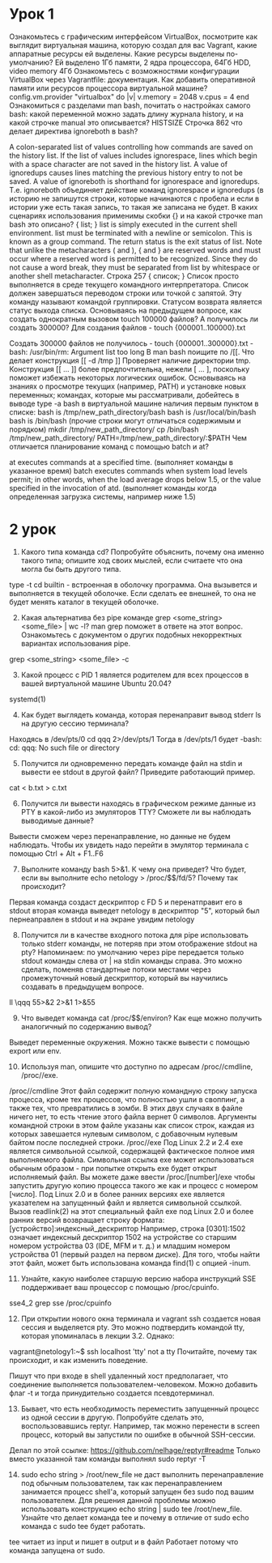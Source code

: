 # Урок 1

Ознакомьтесь с графическим интерфейсом VirtualBox, посмотрите как выглядит виртуальная машина, которую создал для вас Vagrant, какие аппаратные ресурсы ей выделены. Какие ресурсы выделены по-умолчанию?
Ей выделено 1Гб памяти, 2 ядра процессора, 64Гб HDD, video memory 4Гб
Ознакомьтесь с возможностями конфигурации VirtualBox через Vagrantfile: документация. Как добавить оперативной памяти или ресурсов процессора виртуальной машине?
config.vm.provider "virtualbox" do |v|
  v.memory = 2048
  v.cpus = 4
end
Ознакомиться с разделами man bash, почитать о настройках самого bash: какой переменной можно задать длину журнала history, и на какой строчке manual это описывается?
HISTSIZE
Строчка 862
что делает директива ignoreboth в bash?

A  colon-separated  list of values controlling how commands are saved on the history list.  If the list of values includes ignorespace, lines which begin with a space character are not saved in  the  history list.  A value of ignoredups causes lines matching the previous history entry to not be saved.  A value of ignoreboth is shorthand for ignorespace and ignoredups.
Т.е. ignoreboth объединяет действие команд ignorespace и ignoredups (в историю не запишутся строки, которые начинаются с пробела и если в истории уже есть такая запись, то такая же записана не будет.
В каких сценариях использования применимы скобки {} и на какой строчке man bash это описано?
{ list; }
              list is simply executed in the current shell environment.  list must be terminated with  a  newline  or
              semicolon.  This is known as a group command.  The return status is the exit status of list.  Note that
              unlike the metacharacters ( and ), { and } are reserved words and must occur where a reserved  word  is
              permitted  to be recognized.  Since they do not cause a word break, they must be separated from list by
              whitespace or another shell metacharacter.
 Строка 257
{ список; }
Список просто выполняется в среде текущего командного интерпретатора.
Список должен завершаться переводом строки или точкой с запятой.
Эту команду называют командой группировки. Статусом возврата
является статус выхода списка.
Основываясь на предыдущем вопросе, как создать однократным вызовом touch 100000 файлов? А получилось ли создать 300000?
Для создания файлов - touch {000001..100000}.txt

Создать 300000 файлов не получилось - 
touch {000001..300000}.txt
-bash: /usr/bin/rm: Argument list too long
В man bash поищите по /[[. Что делает конструкция [[ -d /tmp ]]
Проверяет наличие директории tmp.
Конструкция [[ ... ]] более предпочтительна, нежели [ ... ], поскольку поможет избежать некоторых логических ошибок.
Основываясь на знаниях о просмотре текущих (например, PATH) и установке новых переменных; командах, которые мы рассматривали, добейтесь в выводе type -a bash в виртуальной машине наличия первым пунктом в списке: bash is /tmp/new_path_directory/bash bash is /usr/local/bin/bash bash is /bin/bash (прочие строки могут отличаться содержимым и порядком)
mkdir /tmp/new_path_directory/
cp /bin/bash /tmp/new_path_directory/
PATH=/tmp/new_path_directory/:$PATH
Чем отличается планирование команд с помощью batch и at?

 at      executes commands at a specified time. (выполняет команды в указанное время)
batch   executes  commands  when  system load levels permit; in other words, when the load average drops below 1.5, or the
              value specified in the invocation of atd. (выполняет команды когда определенная загрузка системы, например ниже 1.5)



# 2 урок

1. Какого типа команда cd? Попробуйте объяснить, почему она именно такого типа; опишите ход своих мыслей, если считаете что она могла бы быть другого типа.

type -t cd
builtin - встроенная в оболочку программа. Она вызывется и выполняется в текущей оболочке.
Если сделать ее внешней, то она не будет менять каталог в текущей оболочке.


2. Какая альтернатива без pipe команде grep <some_string> <some_file> | wc -l? man grep поможет в ответе на этот вопрос. Ознакомьтесь с документом о других подобных некорректных вариантах использования pipe.

grep <some_string> <some_file> -c


3. Какой процесс с PID 1 является родителем для всех процессов в вашей виртуальной машине Ubuntu 20.04?

systemd(1)


4. Как будет выглядеть команда, которая перенаправит вывод stderr ls на другую сессию терминала?

Находясь в /dev/pts/0
cd qqq 2>/dev/pts/1
Тогда в /dev/pts/1 будет
-bash: cd: qqq: No such file or directory


5. Получится ли одновременно передать команде файл на stdin и вывести ее stdout в другой файл? Приведите работающий пример.

cat < b.txt > c.txt


6. Получится ли вывести находясь в графическом режиме данные из PTY в какой-либо из эмуляторов TTY? Сможете ли вы наблюдать выводимые данные?

Вывести сможем через перенаправление, но данные не будем наблюдать. Чтобы их увидеть надо перейти в эмулятор терминала с помощью Ctrl + Alt + F1..F6


7. Выполните команду bash 5>&1. К чему она приведет? Что будет, если вы выполните echo netology > /proc/$$/fd/5? Почему так происходит?

Первая команда создаст дескриптор c FD 5 и перенатправит его в stdout
вторая команда выведет netology в дескриптор "5", который был пернеаправлен в stdout и на экране увидим netology


8. Получится ли в качестве входного потока для pipe использовать только stderr команды, не потеряв при этом отображение stdout на pty? Напоминаем: по умолчанию через pipe передается только stdout команды слева от | на stdin команды справа. Это можно сделать, поменяв стандартные потоки местами через промежуточный новый дескриптор, который вы научились создавать в предыдущем вопросе.

ll \qqq 55>&2 2>&1 1>&55


9. Что выведет команда cat /proc/$$/environ? Как еще можно получить аналогичный по содержанию вывод?

Выведет переменные окружения.
Можно также вывести с помощью export или env.


10. Используя man, опишите что доступно по адресам /proc/<PID>/cmdline, /proc/<PID>/exe.

/proc/<PID>/cmdline
  Этот файл содержит полную командную строку запуска процесса, кроме тех процессов, что полностью ушли в своппинг, а также тех, что превратились в зомби. В этих двух случаях в файле ничего нет, то есть чтение этого файла вернет 0 символов. Аргументы командной строки в этом файле указаны как список строк, каждая из которых завешается нулевым символом, с добавочным нулевым байтом после последней строки.
/proc/<PID>/exe
  Под Linux 2.2 и 2.4 exe является символьной ссылкой, содержащей фактическое полное имя выполняемого файла. Символьная ссылка exe может использоваться обычным образом - при попытке открыть exe будет открыт исполняемый файл. Вы можете даже ввести /proc/[number]/exe чтобы запустить другую копию процесса такого же как и процесс с номером [число].
Под Linux 2.0 и в более ранних версиях exe является указателем на запущенный файл и является символьной ссылкой. Вызов readlink(2) на этот специальный файл exe под Linux 2.0 и более ранних версий возвращает строку формата:
[устройство]:индексный_дескриптор
Например, строка [0301]:1502 означает индексный дескриптор 1502 на устройстве со старшим номером устройства 03 (IDE, MFM и т. д.) и младшим номером устройства 01 (первый раздел на первом диске).
Для того, чтобы найти этот файл, может быть использована команда find(1) с опцией -inum.


11. Узнайте, какую наиболее старшую версию набора инструкций SSE поддерживает ваш процессор с помощью /proc/cpuinfo.

sse4_2
grep sse /proc/cpuinfo


12. При открытии нового окна терминала и vagrant ssh создается новая сессия и выделяется pty. Это можно подтвердить командой tty, которая упоминалась в лекции 3.2. Однако:

vagrant@netology1:~$ ssh localhost 'tty'
not a tty
Почитайте, почему так происходит, и как изменить поведение.

Пишут что при входе в shell удаленный хост предполагает, что соединение выполняется пользователем-человеком. Можно добавить флаг -t и тогда принудительно создается псевдотерминал.


13. Бывает, что есть необходимость переместить запущенный процесс из одной сессии в другую. Попробуйте сделать это, воспользовавшись reptyr. Например, так можно перенести в screen процесс, который вы запустили по ошибке в обычной SSH-сессии.

Делал по этой ссылке: https://github.com/nelhage/reptyr#readme
Только вместо указанной там команды выполнял sudo reptyr -T


14. sudo echo string > /root/new_file не даст выполнить перенаправление под обычным пользователем, так как перенаправлением занимается процесс shell'а, который запущен без sudo под вашим пользователем. Для решения данной проблемы можно использовать конструкцию echo string | sudo tee /root/new_file. Узнайте что делает команда tee и почему в отличие от sudo echo команда с sudo tee будет работать.

tee читает из input и пишет в output и в файл
Работает потому что команда запущена от sudo.
